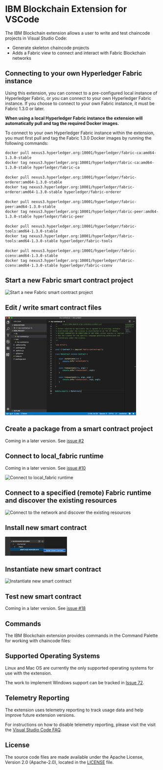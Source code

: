 # IBM Blockchain Extension for VSCode
<!---Installing instructions
--->
<!---Short description of what the extension allows the user to do and key features in bullet points below 
--->
The IBM Blockchain extension allows a user to write and test chaincode projects in Visual Studio Code:
* Generate skeleton chaincode projects
* Adds a Fabric view to connect and interact with Fabric Blockchain networks


## Connecting to your own Hyperledger Fabric instance

Using this extension, you can connect to a pre-configured local instance of Hyperledger Fabric, or you can connect to your own Hyperledger Fabric instance. If you choose to connect to your own Fabric instance, it must be Fabric 1.3.0 or later.

**When using a local Hyperledger Fabric instance the extension will automatically pull and tag the required Docker images.**

To connect to your own Hyperledger Fabric instance within the extension, you must first pull and tag the Fabric 1.3.0 Docker images by running the following commands:

```
docker pull nexus3.hyperledger.org:10001/hyperledger/fabric-ca:amd64-1.3.0-stable
docker tag nexus3.hyperledger.org:10001/hyperledger/fabric-ca:amd64-1.3.0-stable hyperledger/fabric-ca

docker pull nexus3.hyperledger.org:10001/hyperledger/fabric-orderer:amd64-1.3.0-stable
docker tag nexus3.hyperledger.org:10001/hyperledger/fabric-orderer:amd64-1.3.0-stable hyperledger/fabric-orderer

docker pull nexus3.hyperledger.org:10001/hyperledger/fabric-peer:amd64-1.3.0-stable
docker tag nexus3.hyperledger.org:10001/hyperledger/fabric-peer:amd64-1.3.0-stable hyperledger/fabric-peer

docker pull nexus3.hyperledger.org:10001/hyperledger/fabric-tools:amd64-1.3.0-stable
docker tag nexus3.hyperledger.org:10001/hyperledger/fabric-tools:amd64-1.3.0-stable hyperledger/fabric-tools

docker pull nexus3.hyperledger.org:10001/hyperledger/fabric-ccenv:amd64-1.3.0-stable
docker tag nexus3.hyperledger.org:10001/hyperledger/fabric-ccenv:amd64-1.3.0-stable hyperledger/fabric-ccenv

```

<!---Things you can do in the Explorer view once the extension is installed
--->
## Start a new Fabric smart contract project
<!---Short explanation with code-blocks
--->

<img src="https://github.com/jakeeyturner/blockchain-vscode-extension/blob/issue-112/client/media/start_new_project.gif" width="85%" alt="Start a new Fabric smart contract project">
<!---Link to docs with further instructions
--->

## Edit / write smart contract files
<!---Short explanation with code-blocks
--->

<img src="https://github.com/jakeeyturner/blockchain-vscode-extension/blob/issue-112/client/media/edit_write_files.png" width="85%" alt="Edit smart contract files">
<!---Link to docs with further instructions
--->

## Create a package from a smart contract project
Coming in a later version. See [issue #2](https://github.ibm.com/IBM-Blockchain/fabric-vscode-extension/issues/2) 
<!---Short explanation with code-blocks
--->
<!---Screenshot of UI/Video of prototype click-through 
--->
<!---Link to docs with further instructions
--->

<!---Things you can do in the Fabric view once the extension is installed
--->
<!---Introduction to Fabric view
--->
## Connect to local_fabric runtime
Coming in a later version. See [issue #10](https://github.ibm.com/IBM-Blockchain/fabric-vscode-extension/issues/10) 

<img src="https://github.com/Jakeeyturner/blockchain-vscode-extension/blob/issue-112/client/media/connect_to_local_fabric_runtime.gif" width="90%" alt="Connect to local_fabric runtime">

<!---Short explanation with code-blocks
--->
<!---Screenshot of UI/Video of prototype click-through 
--->
<!---Link to docs with further instructions
--->
## Connect to a specified (remote) Fabric runtime and discover the existing resources
<!---Short explanation with code-blocks
--->

<img src="https://github.com/simran-sohanpal/blockchain-vscode-extension/blob/readmeupdates/client/media/resources.png" width="40%" alt="Connect to the network and discover the existing resources">
<!---Link to docs with further instructions
--->

## Install new smart contract
<!---Short explanation with code-blocks
--->

<img src="https://github.com/jakeeyturner/blockchain-vscode-extension/blob/issue-112/client/media/install_smart_contract.png" width="40%" alt="Install new smart contract">

<!---Link to docs with further instructions
--->

## Instantiate new smart contract
<!---Short explanation with code-blocks
--->

<img src="https://github.com/simran-sohanpal/blockchain-vscode-extension/blob/readmeupdates/client/media/instantiate%20chaincode%201.png" width="40%" alt="Instantiate new smart contract">

<!---Link to docs with further instructions
--->

## Test new smart contract
<!---Short explanation with code-blocks
--->
<!---Screenshot of UI/Video of prototype click-through 
--->
Coming in a later version. See [issue #18](https://github.ibm.com/IBM-Blockchain/fabric-vscode-extension/issues/18)
<!---Link to docs with further instructions
--->
## Commands
The IBM Blockchain extension provides commands in the Command Palette for working with chaincode files:
<!---Table of commands with columns: 'command' and 'description'
--->

## Supported Operating Systems 

Linux and Mac OS are currently the only supported operating systems for use with the extension.

The work to implement Windows support can be tracked in [Issue 72](https://github.com/IBM-Blockchain/blockchain-vscode-extension/issues/72).


## Telemetry Reporting

The extension uses telemetry reporting to track usage data and help improve future extension versions.

For instructions on how to disable telemetry reporting, please visit the visit the [Visual Studio Code FAQ](https://code.visualstudio.com/docs/supporting/FAQ#_how-to-disable-telemetry-reporting).



## License <a name="license"></a>
The source code files are made available under the Apache License, Version 2.0 (Apache-2.0), located in the [LICENSE](LICENSE) file.
